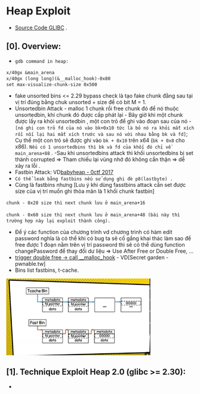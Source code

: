 # Heap Exploit

- [Source Code GLIBC](https://elixir.bootlin.com/glibc/latest/source) .

## [0]. Overview:
- `gdb command in heap:` 
```
x/40gx &main_arena 
x/40gx (long long)(&__malloc_hook)-0x80
set max-visualize-chunk-size 0x500
```
- fake unsorted bins <= 2.29 bypass check là tạo fake chunk đằng sau tại vị trí đúng bằng chuk unsorted + size để có bit M = 1.
- Unsortedbin Attack - malloc 1 chunk rồi free chunk đó để nó thuộc unsortedbin, khi chunk đó được cấp phát lại - Bây giờ khi một chunk được lấy ra khỏi unsortedbin , một con trỏ để ghi vào đoạn sau của nó - `[nó ghi con trỏ fd của nó vào bk+0x10 tức là bỏ nó ra khỏi mắt xích rồi nối lại hai mắt xích trước và sau nó với nhau bằng bk và fd]`; Cụ thể một con trỏ sẽ được ghi vào `bk + 0x10` trên x64 (`bk + 0x8` cho x86). `Nếu có 1 unsortedbins thì bk và fd của khối đó chỉ về main_arena+88` .
-Sau khi unsortedbins attack thì khối unsortedbins bị set thành corrupted => Tham chiếu lại vùng nhớ đó không cẩn thận => dễ xảy ra lỗi .
- Fastbin Attack: VD[babyheap - 0ctf 2017](https://medium.com/@thanhtuan9906/0ctf-quals-2017-babyheap-e2638b3e727b)
- `Có thể leak bằng fastbins nếu sử dụng ghi đè p8(lastbyte) .`
- Cùng là fastbins nhưng [Lưu ý khi dùng fasstbins attack cần set được size của vị trí muốn ghi thỏa mãn là 1 khối chunk fastbin]
```
chunk - 0x20 size thì next chunk lưu ở main_arena+16
                    
chunk - 0x60 size thì next chunk lưu ở main_arena+48 (bài này thì trường hợp này lại exploit thành công).
```
- Để ý các function của chương trình vd chương trình có hàm edit password nghĩa là có thể khi có bug ta sẽ cố gắng khai thác làm sao để free được 1 đoạn nằm trên vị trí password thì sẽ có thể dùng function changePassword để thay đổi dư liệu => Use After Free or Double Free, ... 
- [trigger double free -> call __malloc_hook](https://blog.osiris.cyber.nyu.edu/2017/09/30/csaw-ctf-2017-auir/) - VD[Secret garden - pwnable.tw]
- Bins list fastbins, t-cache.

![bins-list](./images/bins-list.png)

## [1]. Technique Exploit Heap 2.0 (glibc >= 2.30):
- 


